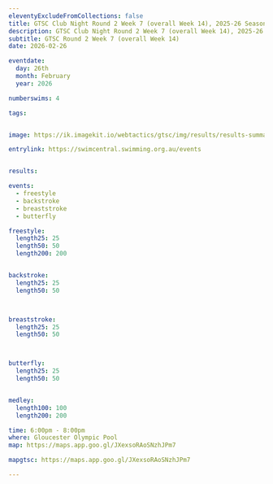 ```yaml
--- 
eleventyExcludeFromCollections: false
title: GTSC Club Night Round 2 Week 7 (overall Week 14), 2025-26 Season
description: GTSC Club Night Round 2 Week 7 (overall Week 14), 2025-26 Season
subtitle: GTSC Round 2 Week 7 (overall Week 14)
date: 2026-02-26

eventdate:
  day: 26th
  month: February
  year: 2026

numberswims: 4

tags:


image: https://ik.imagekit.io/webtactics/gtsc/img/results/results-summary-14.jpg

entrylink: https://swimcentral.swimming.org.au/events


results: 

events:
  - freestyle
  - backstroke
  - breaststroke
  - butterfly

freestyle:
  length25: 25
  length50: 50
  length200: 200


backstroke:
  length25: 25
  length50: 50



breaststroke:
  length25: 25
  length50: 50



butterfly:
  length25: 25
  length50: 50


medley:
  length100: 100
  length200: 200

time: 6:00pm - 8:00pm
where: Gloucester Olympic Pool
map: https://maps.app.goo.gl/JXexsoRAoSNzhJPm7

mapgtsc: https://maps.app.goo.gl/JXexsoRAoSNzhJPm7

---
```

